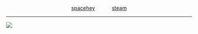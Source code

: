 <h7 align=center>




[spacehey](https://spacehey.com/profile?id=2038589)　　　 [steam](https://steamcommunity.com/profiles/76561199202034198/)

***

<h7 align=center>

<img src="https://64.media.tumblr.com/74d5b01ade74e749685c83eaaab32a56/4ef21a2eb0f3635b-05/s1280x1920/219dccab3883980e1ef41fc9d761556a27d3fb55.pnj"/>
